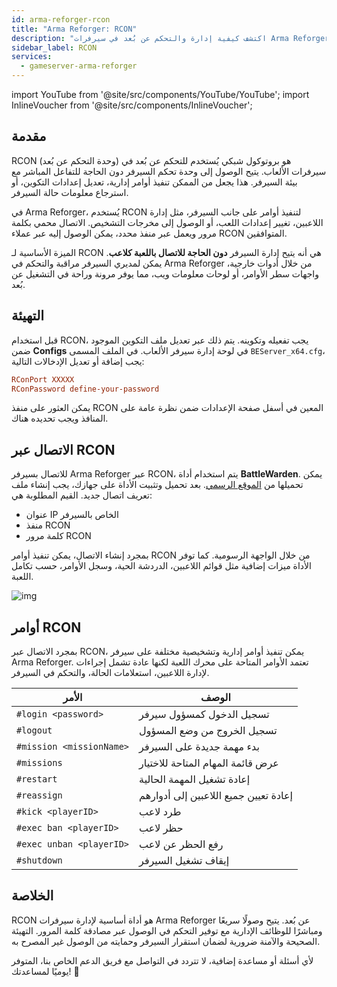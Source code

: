 ```yaml
---
id: arma-reforger-rcon
title: "Arma Reforger: RCON"
description: "اكتشف كيفية إدارة والتحكم عن بُعد في سيرفرات Arma Reforger بأمان لإدارة مرنة ومراقبة سهلة → تعلّم المزيد الآن"
sidebar_label: RCON
services:
  - gameserver-arma-reforger
---
```


import YouTube from '@site/src/components/YouTube/YouTube';
import InlineVoucher from '@site/src/components/InlineVoucher';

## مقدمة

RCON (وحدة التحكم عن بُعد) هو بروتوكول شبكي يُستخدم للتحكم عن بُعد في سيرفرات الألعاب. يتيح الوصول إلى وحدة تحكم السيرفر دون الحاجة للتفاعل المباشر مع بيئة السيرفر. هذا يجعل من الممكن تنفيذ أوامر إدارية، تعديل إعدادات التكوين، أو استرجاع معلومات حالة السيرفر.

في Arma Reforger، يُستخدم RCON لتنفيذ أوامر على جانب السيرفر، مثل إدارة اللاعبين، تغيير إعدادات اللعب، أو الوصول إلى مخرجات التشخيص. الاتصال محمي بكلمة مرور ويعمل عبر منفذ محدد، يمكن الوصول إليه عبر عملاء RCON المتوافقين.

الميزة الأساسية لـ RCON هي أنه يتيح إدارة السيرفر **دون الحاجة للاتصال باللعبة كلاعب**. يمكن لمديري السيرفر مراقبة والتحكم في Arma Reforger من خلال أدوات خارجية، واجهات سطر الأوامر، أو لوحات معلومات ويب، مما يوفر مرونة وراحة في التشغيل عن بُعد.

<InlineVoucher />

## التهيئة

قبل استخدام RCON، يجب تفعيله وتكوينه. يتم ذلك عبر تعديل ملف التكوين الموجود ضمن **Configs** في لوحة إدارة سيرفر الألعاب. في الملف المسمى `BEServer_x64.cfg`، يجب إضافة أو تعديل الإدخالات التالية:

```cfg
RConPort XXXXX
RConPassword define-your-password
```
يمكن العثور على منفذ RCON المعين في أسفل صفحة الإعدادات ضمن نظرة عامة على المنافذ ويجب تحديده هناك.



## الاتصال عبر RCON

للاتصال بسيرفر Arma Reforger عبر RCON، يتم استخدام أداة **BattleWarden**. يمكن تحميلها من [الموقع الرسمي](https://www.battlewarden.net). بعد تحميل وتثبيت الأداة على جهازك، يجب إنشاء ملف تعريف اتصال جديد. القيم المطلوبة هي:

- عنوان IP الخاص بالسيرفر  
- منفذ RCON  
- كلمة مرور RCON

بمجرد إنشاء الاتصال، يمكن تنفيذ أوامر RCON من خلال الواجهة الرسومية. كما توفر الأداة ميزات إضافية مثل قوائم اللاعبين، الدردشة الحية، وسجل الأوامر، حسب تكامل اللعبة.

![img](https://screensaver01.zap-hosting.com/index.php/s/P9S3rx3GFWkAo3G/preview)



## أوامر RCON

بمجرد الاتصال عبر RCON، يمكن تنفيذ أوامر إدارية وتشخيصية مختلفة على سيرفر Arma Reforger. تعتمد الأوامر المتاحة على محرك اللعبة لكنها عادة تشمل إجراءات لإدارة اللاعبين، استعلامات الحالة، والتحكم في السيرفر.

| الأمر                         | الوصف                                        |
|----------------------------------|----------------------------------------------------|
| `#login <password>`             | تسجيل الدخول كمسؤول سيرفر                             |
| `#logout`                       | تسجيل الخروج من وضع المسؤول                            |
| `#mission <missionName>`       | بدء مهمة جديدة على السيرفر                 |
| `#missions`                    | عرض قائمة المهام المتاحة للاختيار            |
| `#restart`                     | إعادة تشغيل المهمة الحالية                       |
| `#reassign`                    | إعادة تعيين جميع اللاعبين إلى أدوارهم          |
| `#kick <playerID>`             | طرد لاعب                                     |
| `#exec ban <playerID>`         | حظر لاعب                                      |
| `#exec unban <playerID>`       | رفع الحظر عن لاعب                                    |
| `#shutdown`                    | إيقاف تشغيل السيرفر                              |



## الخلاصة

RCON هو أداة أساسية لإدارة سيرفرات Arma Reforger عن بُعد. يتيح وصولًا سريعًا ومباشرًا للوظائف الإدارية مع توفير التحكم في الوصول عبر مصادقة كلمة المرور. التهيئة الصحيحة والآمنة ضرورية لضمان استقرار السيرفر وحمايته من الوصول غير المصرح به.

لأي أسئلة أو مساعدة إضافية، لا تتردد في التواصل مع فريق الدعم الخاص بنا، المتوفر يوميًا لمساعدتك! 🙂

<InlineVoucher />